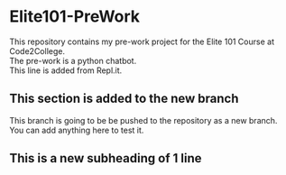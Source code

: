 # Elite101-PreWork
This repository contains my pre-work project for the Elite 101 Course at Code2College.<br/>
The pre-work is a python chatbot.<br/>
This line is added from Repl.it.<br/>

## This section is added to the new branch
This branch is going to be be pushed to the repository as a new branch.<br/>
You can add anything here to test it.

## This is a new subheading of 1 line
